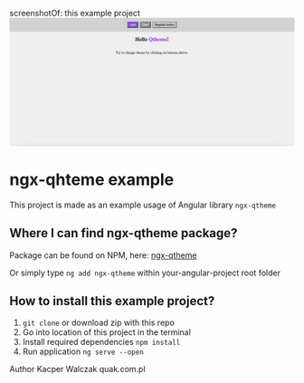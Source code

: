 screenshotOf: this example project
![light](github-assets/example_light.png)

# ngx-qhteme example
This project is made as an example usage of Angular library `ngx-qtheme`

## Where I can find ngx-qtheme package?
Package can be found on NPM, here: [ngx-qtheme](https://www.npmjs.com/package/ngx-qtheme)

Or simply type `ng add ngx-qtheme` within your-angular-project root folder

## How to install this example project?
1. `git clone` or download zip with this repo
2. Go into location of this project in the terminal
3. Install required dependencies `npm install`
4. Run application `ng serve --open`

Author Kacper Walczak
quak.com.pl
